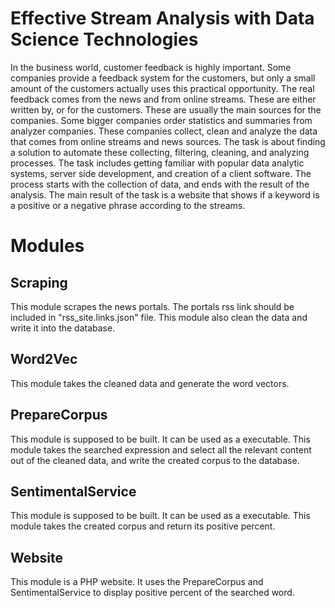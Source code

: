 # Effective Stream Analysis with Data Science Technologies

In the business world, customer feedback is highly important. Some companies provide a feedback system for the customers, but only a small amount of the customers actually uses this practical opportunity. The real feedback comes from the news and from online streams. These are either written by, or for the customers. These are usually the main sources for the companies. Some bigger companies order statistics and summaries from analyzer companies. These companies collect, clean and analyze the data that comes from online streams and news sources.
The task is about finding a solution to automate these collecting, filtering, cleaning, and analyzing processes. The task includes getting familiar with popular data analytic systems, server side development, and creation of a client software. The process starts with the collection of data, and ends with the result of the analysis. The main result of the task is a website that shows if a keyword is a positive or a negative phrase according to the streams. 


# Modules
## Scraping

This module scrapes the news portals. The portals rss link should be included in "rss_site.links.json" file. This module also clean the data and write it into the database.

## Word2Vec

This module takes the cleaned data and generate the word vectors.

## PrepareCorpus

This module is supposed to be built. It can be used as a executable. This module takes the searched expression and select all the relevant content out of the cleaned data, and write the created corpus to the database.

## SentimentalService

This module is supposed to be built. It can be used as a executable. This module takes the created corpus and return its positive percent.

## Website

This module is a PHP website. It uses the PrepareCorpus and SentimentalService to display positive percent of the searched word.

